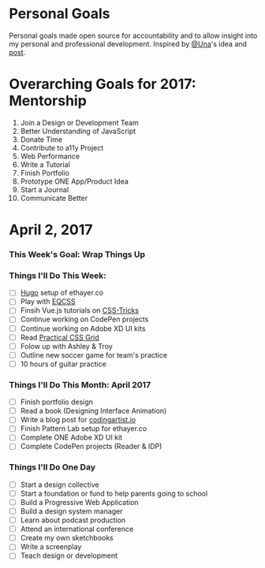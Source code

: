 Personal Goals
==============

Personal goals made open source for accountability and to allow insight into my personal and professional development. Inspired by [@Una](https://github.com/una)'s idea and [post](https://una.im/personal-goals-guide/#💁).

# Overarching Goals for 2017: Mentorship
 1. Join a Design or Development Team 
 2. Better Understanding of JavaScript
 3. Donate Time
 4. Contribute to a11y Project 
 5. Web Performance
 6. Write a Tutorial
 7. Finish Portfolio 
 8. Prototype ONE App/Product Idea
 9. Start a Journal
10. Communicate Better

# April 2, 2017

### This Week's Goal: Wrap Things Up

### Things I'll Do This Week:
- [ ] [Hugo](http://gohugo.io/) setup of ethayer.co
- [ ] Play with [EQCSS](http://elementqueries.com/)
- [ ] Finsih Vue.js tutorials on [CSS-Tricks](https://css-tricks.com/intro-to-vue-1-rendering-directives-events/)
- [ ] Continue working on CodePen projects
- [ ] Continue working on Adobe XD UI kits
- [ ] Read [Practical CSS Grid](http://meyerweb.com/eric/thoughts/2017/03/24/practical-css-grid/)
- [ ] Folow up with Ashley & Troy
- [ ] Outline new soccer game for team's practice
- [ ] 10 hours of guitar practice

### Things I'll Do This Month: April 2017
- [ ] Finish portfolio design
- [ ] Read a book (Designing Interface Animation)
- [ ] Write a blog post for [codingartist.io](codingartist.io)
- [ ] Finish Pattern Lab setup for ethayer.co
- [ ] Complete ONE Adobe XD UI kit
- [ ] Complete CodePen projects (Reader & IDP)

### Things I'll Do One Day
- [ ] Start a design collective
- [ ] Start a foundation or fund to help parents going to school
- [ ] Build a Progressive Web Application
- [ ] Build a design system manager
- [ ] Learn about podcast production
- [ ] Attend an international conference
- [ ] Create my own sketchbooks
- [ ] Write a screenplay
- [ ] Teach design or development
